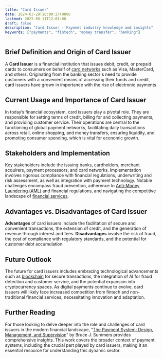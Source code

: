 ```yaml
---
title: "Card Issuer"
date: 2024-03-29T18:00:27+0000
lastmod: 2025-08-11T12:01:00
draft: false
description: "Card Issuer - Payment industry knowledge and insights"
keywords: ["payments", "fintech", "money transfer", "banking"]
---
```


## Brief Definition and Origin of Card Issuer

A **Card Issuer** is a financial institution that issues debit, credit, or prepaid cards to consumers on behalf of [card networks](https://faisalkhanllc.xyz/resources/payments-wiki/c/card-networks/) such as Visa, MasterCard, and others. Originating from the banking sector's need to provide customers with a convenient means of accessing their funds and credit, card issuers have grown in importance with the rise of electronic payments.

## Current Usage and Importance of Card Issuer

In today’s financial ecosystem, card issuers play a pivotal role. They are responsible for setting terms of credit, billing for and collecting payments, and providing customer service. Their operations are central to the functioning of global payment networks, facilitating daily transactions across retail, online shopping, and money transfers, ensuring liquidity, and promoting consumer spending, which is vital for economic growth.

## Stakeholders and Implementation

Key stakeholders include the issuing banks, cardholders, merchant acquirers, payment processors, and card networks. Implementation involves rigorous compliance with financial regulations, underwriting and risk assessment, as well as integration with payment technology. Notable challenges encompass fraud prevention, adherence to [Anti-Money Laundering (AML)](https://faisalkhanllc.xyz/resources/payments-wiki/a/anti-money-laundering-aml/) and financial regulations, and navigating the competitive landscape of [financial services](https://faisalkhanllc.xyz/resources/payments-wiki/f/financial-services/).

## Advantages vs. Disadvantages of Card Issuer

**Advantages** of card issuers include the facilitation of secure and convenient transactions, the extension of credit, and the generation of revenue through interest and fees. **Disadvantages** involve the risk of fraud, the cost of compliance with regulatory standards, and the potential for customer debt accumulation.

## Future Outlook

The future for card issuers includes embracing technological advancements such as [blockchain](https://faisalkhanllc.xyz/resources/payments-wiki/b/blockchain/) for secure transactions, the integration of AI for fraud detection and customer service, and the potential expansion into cryptocurrency spaces. As digital payments continue to evolve, card issuers will likely face increased competition from fintech and non-traditional financial services, necessitating innovation and adaptation.

## Further Reading

For those looking to delve deeper into the role and challenges of card issuers in the modern financial landscape, “[The Payment System: Design, Management, and Supervision](https://www.goodreads.com/book/show/21041341-the-payment-system)” by Bruce J. Summers provides comprehensive insights. This work covers the broader context of payment systems, including the crucial part played by card issuers, making it an essential resource for understanding this dynamic sector.